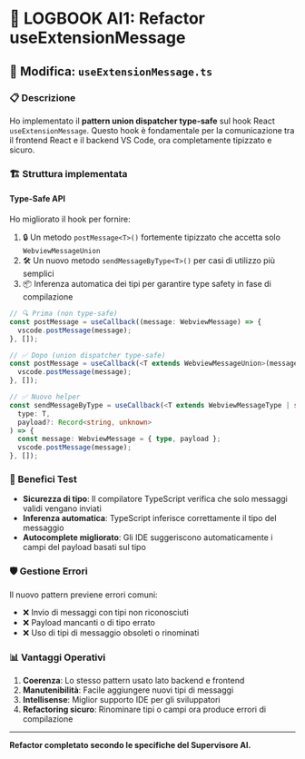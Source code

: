 # 📝 LOGBOOK AI1: Refactor useExtensionMessage

## 🔄 Modifica: `useExtensionMessage.ts`

### 📋 Descrizione

Ho implementato il **pattern union dispatcher type-safe** sul hook React `useExtensionMessage`. Questo hook è fondamentale per la comunicazione tra il frontend React e il backend VS Code, ora completamente tipizzato e sicuro.

### 🏗 Struttura implementata

#### Type-Safe API

Ho migliorato il hook per fornire:

1. 🔒 Un metodo `postMessage<T>()` fortemente tipizzato che accetta solo `WebviewMessageUnion`
2. 🛠️ Un nuovo metodo `sendMessageByType<T>()` per casi di utilizzo più semplici
3. 📦 Inferenza automatica dei tipi per garantire type safety in fase di compilazione

```typescript
// 🔍 Prima (non type-safe)
const postMessage = useCallback((message: WebviewMessage) => {
  vscode.postMessage(message);
}, []);

// ✅ Dopo (union dispatcher type-safe)
const postMessage = useCallback(<T extends WebviewMessageUnion>(message: T) => {
  vscode.postMessage(message);
}, []);

// ✅ Nuovo helper
const sendMessageByType = useCallback(<T extends WebviewMessageType | string>(
  type: T,
  payload?: Record<string, unknown>
) => {
  const message: WebviewMessage = { type, payload };
  vscode.postMessage(message);
}, []);
```

### 🧪 Benefici Test

- **Sicurezza di tipo**: Il compilatore TypeScript verifica che solo messaggi validi vengano inviati
- **Inferenza automatica**: TypeScript inferisce correttamente il tipo del messaggio
- **Autocomplete migliorato**: Gli IDE suggeriscono automaticamente i campi del payload basati sul tipo

### 🛡️ Gestione Errori

Il nuovo pattern previene errori comuni:

- ❌ Invio di messaggi con tipi non riconosciuti
- ❌ Payload mancanti o di tipo errato
- ❌ Uso di tipi di messaggio obsoleti o rinominati

### 📊 Vantaggi Operativi

1. **Coerenza**: Lo stesso pattern usato lato backend e frontend
2. **Manutenibilità**: Facile aggiungere nuovi tipi di messaggi
3. **Intellisense**: Miglior supporto IDE per gli sviluppatori
4. **Refactoring sicuro**: Rinominare tipi o campi ora produce errori di compilazione

---

**Refactor completato secondo le specifiche del Supervisore AI.** 